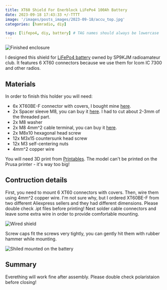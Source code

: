 ```yaml
---
title: XT60 Shield For Enerblock LiFePo4 100Ah Battery
date: 2023-09-18 17:43:33 +/-TTTT
image: '/images/posts_images/2023-09-18/accu_top.jpg'
categories: [hamradio, diy]

tags: [lifepo4, diy, battery] # TAG names should always be lowercase
---
```


![Finished enclosure](/images/posts_images/2023-09-18/accu_top.jpg)

I designed this shield for [LiFePo4 battery](https://allegro.pl/oferta/akumulator-enerblock-lifepo4-100ah-12v-lcd-13219403471) owned by SP9KJM radioamateur club. It features 6 XT60 connectors because we use them for Icom IC 7300 and other radios.

## Materials

In order to finish this holder you will need:

- 6x XT60BE-F connector with covers, I bought mine [here](https://pl.aliexpress.com/item/1005004111518826.html?spm=a2g0o.order_list.order_list_main.5.21ef1c24sLuXJe&gatewayAdapt=glo2pol).
- 2x Spacer sleeve M8, you can buy it [here](https://www.tme.eu/pl/details/tfm-m8x15_dr2313/elementy-dystansowe-metalowe/dremec/2313x15/). I had to cut about 2-3mm of the threaded part.
- 2x M8 washer
- 2x M8 4mm^2 cable terminal, you can buy it [here](https://www.tme.eu/pl/details/bm013370/konektory-nieizolowane/bm-group/).
- 2x M8x10 hexagonal head screw
- 12x M3x15 countersunk head screw
- 12x M3 self-centering nuts
- 4mm^2 copper wire

You will need 3D print from [Printables](https://www.printables.com/model/582245-xt60-shield-for-enerblock-lifepo4-100ah-battery). The model can't be printed on the Prusa printer - it's way too big!

## Contruction details

First, you need to mount 6 XT60 connectors with covers. Then, wire them using 4mm^2 copper wire. I'm not sure why, but I ordered XT60BE-F from two different Aliexpress sellers and they had different dimensions. Please double check .ipt files before printing! Next solder cable connectors and leave some extra wire in order to provide comfortable mounting.

![Wired shield](/images/posts_images/2023-09-18/accu_bottom.jpg)

Screw caps fit the screws very tightly, you can gently hit them with rubber hammer while mounting.

![Shiled mounted on the battery](/images/posts_images/2023-09-18/accu_top_opened.jpg)

## Summary

Everething will work fine after assembly. Please double check polaristaion before closing!
